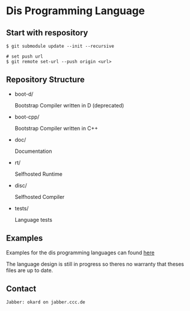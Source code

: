
# Dis Programming Language

## Start with respository

	$ git submodule update --init --recursive
	
	# set push url
	$ git remote set-url --push origin <url>
	
## Repository Structure

* boot-d/

    Bootstrap Compiler written in D (deprecated)
    
* boot-cpp/
	
	Bootstrap Compiler written in C++ 
    
* doc/
    
    Documentation
    
* rt/

    Selfhosted Runtime
    
* disc/
    
    Selfhosted Compiler
    
* tests/
    
    Language tests

## Examples

Examples for the dis programming languages can found [here](https://github.com/okard/dis/tree/master/tests/runnable "Examples")

The language design is still in progress so theres no warranty that theses files are up to date.

## Contact

    Jabber: okard on jabber.ccc.de
    
